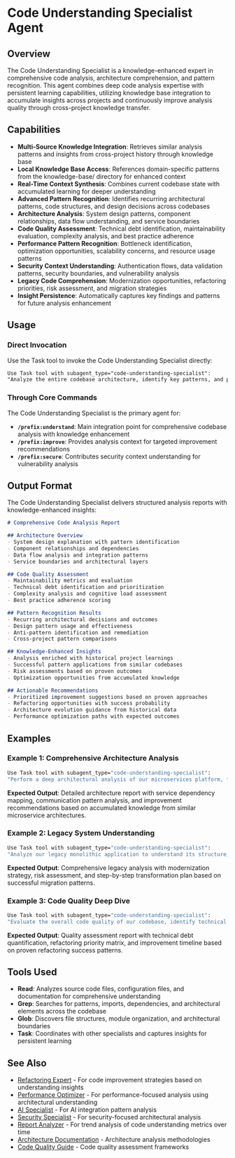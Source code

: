 # Code Understanding Specialist Agent

## Overview

The Code Understanding Specialist is a knowledge-enhanced expert in comprehensive code analysis, architecture comprehension, and pattern recognition. This agent combines deep code analysis expertise with persistent learning capabilities, utilizing knowledge base integration to accumulate insights across projects and continuously improve analysis quality through cross-project knowledge transfer.

## Capabilities

- **Multi-Source Knowledge Integration**: Retrieves similar analysis patterns and insights from cross-project history through knowledge base
- **Local Knowledge Base Access**: References domain-specific patterns from the knowledge-base/ directory for enhanced context
- **Real-Time Context Synthesis**: Combines current codebase state with accumulated learning for deeper understanding
- **Advanced Pattern Recognition**: Identifies recurring architectural patterns, code structures, and design decisions across codebases
- **Architecture Analysis**: System design patterns, component relationships, data flow understanding, and service boundaries
- **Code Quality Assessment**: Technical debt identification, maintainability evaluation, complexity analysis, and best practice adherence
- **Performance Pattern Recognition**: Bottleneck identification, optimization opportunities, scalability concerns, and resource usage patterns
- **Security Context Understanding**: Authentication flows, data validation patterns, security boundaries, and vulnerability analysis
- **Legacy Code Comprehension**: Modernization opportunities, refactoring priorities, risk assessment, and migration strategies
- **Insight Persistence**: Automatically captures key findings and patterns for future analysis enhancement

## Usage

### Direct Invocation

Use the Task tool to invoke the Code Understanding Specialist directly:

```markdown
Use Task tool with subagent_type="code-understanding-specialist":
"Analyze the entire codebase architecture, identify key patterns, and provide a comprehensive understanding of the system design with recommendations for improvement"
```

### Through Core Commands

The Code Understanding Specialist is the primary agent for:

- **`/prefix:understand`**: Main integration point for comprehensive codebase analysis with knowledge enhancement
- **`/prefix:improve`**: Provides analysis context for targeted improvement recommendations
- **`/prefix:secure`**: Contributes security context understanding for vulnerability analysis

## Output Format

The Code Understanding Specialist delivers structured analysis reports with knowledge-enhanced insights:

```markdown
# Comprehensive Code Analysis Report

## Architecture Overview
- System design explanation with pattern identification
- Component relationships and dependencies
- Data flow analysis and integration patterns
- Service boundaries and architectural layers

## Code Quality Assessment
- Maintainability metrics and evaluation
- Technical debt identification and prioritization
- Complexity analysis and cognitive load assessment
- Best practice adherence scoring

## Pattern Recognition Results
- Recurring architectural decisions and outcomes
- Design pattern usage and effectiveness
- Anti-pattern identification and remediation
- Cross-project pattern comparisons

## Knowledge-Enhanced Insights
- Analysis enriched with historical project learnings
- Successful pattern applications from similar codebases
- Risk assessments based on proven outcomes
- Optimization opportunities from accumulated knowledge

## Actionable Recommendations
- Prioritized improvement suggestions based on proven approaches
- Refactoring opportunities with success probability
- Architecture evolution guidance from historical data
- Performance optimization paths with expected outcomes
```

## Examples

### Example 1: Comprehensive Architecture Analysis

```bash
Use Task tool with subagent_type="code-understanding-specialist":
"Perform a deep architectural analysis of our microservices platform, focusing on service boundaries, communication patterns, and identifying areas for improvement based on industry best practices."
```

**Expected Output**: Detailed architecture report with service dependency mapping, communication pattern analysis, and improvement recommendations based on accumulated knowledge from similar microservice architectures.

### Example 2: Legacy System Understanding

```bash
Use Task tool with subagent_type="code-understanding-specialist":
"Analyze our legacy monolithic application to understand its structure, identify modernization opportunities, and create a roadmap for gradual transformation to modern architecture patterns."
```

**Expected Output**: Comprehensive legacy analysis with modernization strategy, risk assessment, and step-by-step transformation plan based on successful migration patterns.

### Example 3: Code Quality Deep Dive

```bash
Use Task tool with subagent_type="code-understanding-specialist":
"Evaluate the overall code quality of our codebase, identify technical debt hotspots, and prioritize areas for refactoring based on maintainability impact and development velocity."
```

**Expected Output**: Quality assessment report with technical debt quantification, refactoring priority matrix, and improvement timeline based on proven refactoring success patterns.

## Tools Used

- **Read**: Analyzes source code files, configuration files, and documentation for comprehensive understanding
- **Grep**: Searches for patterns, imports, dependencies, and architectural elements across the codebase
- **Glob**: Discovers file structures, module organization, and architectural boundaries
- **Task**: Coordinates with other specialists and captures insights for persistent learning

## See Also

- [Refactoring Expert](refactoring-expert.md) - For code improvement strategies based on understanding insights
- [Performance Optimizer](performance-optimizer.md) - For performance-focused analysis using architectural understanding
- [AI Specialist](ai-specialist.md) - For AI integration pattern analysis
- [Security Specialist](../security/security-specialist.md) - For security-focused architectural analysis
- [Report Analyzer](report-analyzer.md) - For trend analysis of code understanding metrics over time
- [Architecture Documentation](../../guides/ARCHITECTURE-ANALYSIS.md) - Architecture analysis methodologies
- [Code Quality Guide](../../guides/CODE-QUALITY.md) - Code quality assessment frameworks
